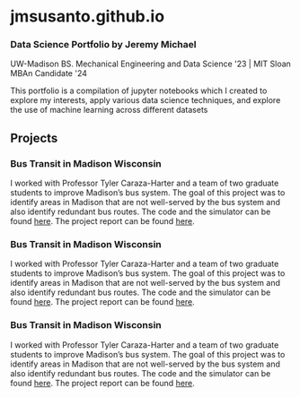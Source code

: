 # jmsusanto.github.io
### Data Science Portfolio by Jeremy Michael
UW-Madison BS. Mechanical Engineering and Data Science '23 |  MIT Sloan MBAn Candidate '24

This portfolio is a compilation of jupyter notebooks which I created to explore my interests, apply various data science techniques, and explore the use of machine learning across different datasets    

## Projects
### Bus Transit in Madison Wisconsin  
I worked with Professor Tyler Caraza-Harter and a team of two graduate students to improve Madison’s bus system. The goal of this project was to identify areas in Madison that are not well-served by the bus system and also identify redundant bus routes. The code and the simulator can be found [here](https://github.com/wisc-bus). The project report can be found [here](https://htmlpreview.github.io/?https://github.com/jmsusanto/Bus-Transit-Project/blob/master/Final%20Report.html).   

### Bus Transit in Madison Wisconsin  
I worked with Professor Tyler Caraza-Harter and a team of two graduate students to improve Madison’s bus system. The goal of this project was to identify areas in Madison that are not well-served by the bus system and also identify redundant bus routes. The code and the simulator can be found [here](https://github.com/wisc-bus). The project report can be found [here](https://htmlpreview.github.io/?https://github.com/jmsusanto/Bus-Transit-Project/blob/master/Final%20Report.html).    

### Bus Transit in Madison Wisconsin  
I worked with Professor Tyler Caraza-Harter and a team of two graduate students to improve Madison’s bus system. The goal of this project was to identify areas in Madison that are not well-served by the bus system and also identify redundant bus routes. The code and the simulator can be found [here](https://github.com/wisc-bus). The project report can be found [here](https://htmlpreview.github.io/?https://github.com/jmsusanto/Bus-Transit-Project/blob/master/Final%20Report.html).


